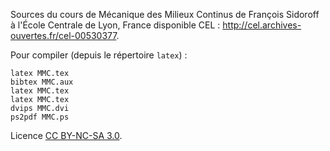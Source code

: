 Sources du cours de Mécanique des Milieux Continus de François Sidoroff à
l'École Centrale de Lyon, France disponible CEL :
<http://cel.archives-ouvertes.fr/cel-00530377>.

Pour compiler (depuis le répertoire `latex`) :

    latex MMC.tex
    bibtex MMC.aux
    latex MMC.tex
    latex MMC.tex
    dvips MMC.dvi
    ps2pdf MMC.ps

Licence [CC BY-NC-SA 3.0](http://creativecommons.org/licenses/by-nc-sa/3.0/deed.fr).
